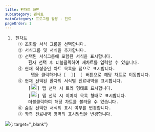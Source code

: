 ```yaml
---
title: 펜차트 화면 
subCategory: 펜차트
mainCategory: 프로그램 활용 - 진료
pageOrder: 1
---
```


<pre>
 <t2><bold>1. 펜차트</bold></t2>
     ① 조회할 서식 그룹을 선택합니다.
     ② 서식그룹 및 서식을 추가합니다.
     ③ 선택된 서식그룹에 포함된 서식을 표시합니다.
         환자 선택 후 더블클릭하여 새차트를 입력할 수 있습니다.
     ④ 현재 작성중인 차트 목록을 탭으로 표시합니다.
          탭을 클릭하거나 [<img src="/images/{{page.url}}_btn_1.png"  width="15" height="15">][<img src="/images/{{page.url}}_btn_2.png"  width="15" height="15">] 버튼으로 해당 차트로 이동합니다.
     ⑤ 현재 선택된 환자의 서식별 진료내역을 표시합니다.
         [<img src="/images/{{page.url}}_btn_3.png"  width="20" height="20">] 탭 선택 시 트리 형태로 표시합니다.
         [<img src="/images/{{page.url}}_btn_4.png"  width="20" height="20">] 탭 선택 시 이미지 목록 형태로 표시합니다.
         더블클릭하여 해당 차트를 불러올 수 있습니다.
     ⑥ 숨김 선택한 서식의 표시 여부를 변경합니다.
     ⑦ 좌측 진료내역 영역의 표시방법을 변경합니다.
</pre>

[![](/images/{{page.url}}_1.png)](/images/{{page.url}}_1.png){: target="_blank"}